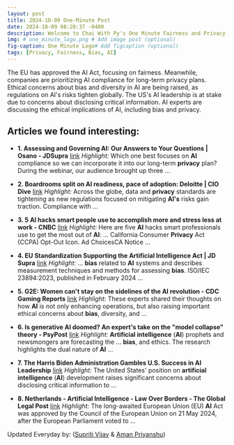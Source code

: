 ```yaml
---
layout: post
title: 2024-10-09 One-Minute Post
date: 2024-10-09 08:20:37 -0400
description: Welcome to Chai With Py's One Minute Fairness and Privacy, which aims to provide you the current happenings in the world of Fairness, Privacy, and AI.
img: # one_minute_logo.png # Add image post (optional)
fig-caption: One Minute Logo# Add figcaption (optional)
tags: [Privacy, Fairness, Bias, AI]
---
```


The EU has approved the AI Act, focusing on fairness. Meanwhile, companies are prioritizing AI compliance for long-term privacy plans. Ethical concerns about bias and diversity in AI are being raised, as regulations on AI's risks tighten globally. The US's AI leadership is at stake due to concerns about disclosing critical information. AI experts are discussing the ethical implications of AI, including bias and privacy.

## Articles we found interesting:

- **1. Assessing and Governing <b>AI</b>: Our Answers to Your Questions | Osano - JDSupra** [link](https://www.jdsupra.com/legalnews/assessing-and-governing-ai-our-answers-2317567/)
_Highlight:_ Which one best focuses on <b>AI</b> compliance so we can incorporate it into our long-term <b>privacy</b> plan? During the webinar, our audience brought up three&nbsp;...

- **2. Boardrooms split on <b>AI</b> readiness, pace of adoption: Deloitte | CIO Dive** [link](https://www.ciodive.com/news/generative-ai-board-level-concern-Deloitte/729021/)
_Highlight:_ Across the globe, data and <b>privacy</b> standards are tightening as new regulations focused on mitigating <b>AI&#39;s</b> risks gain traction. Compliance with&nbsp;...

- **3. 5 <b>AI</b> hacks smart people use to accomplish more and stress less at work - CNBC** [link](https://www.cnbc.com/2024/10/08/ai-hacks-smart-people-use-at-work-to-accomplish-more-and-stress-less.html)
_Highlight:_ Here are five <b>AI</b> hacks smart professionals use to get the most out of <b>AI</b>: ... California Consumer <b>Privacy</b> Act (CCPA) Opt-Out Icon. Ad ChoicesCA Notice&nbsp;...

- **4. EU Standardization Supporting the <b>Artificial Intelligence</b> Act | JD Supra** [link](https://www.jdsupra.com/legalnews/eu-standardization-supporting-the-4306294/)
_Highlight:_ ... <b>bias</b> related to <b>AI</b> systems and describes measurement techniques and methods for assessing <b>bias</b>. ISO/IEC 23894:2023, published in February 2024&nbsp;...

- **5. G2E: Women can&#39;t stay on the sidelines of the <b>AI</b> revolution - CDC Gaming Reports** [link](https://cdcgaming.com/g2e-women-cant-stay-on-the-sidelines-of-the-ai-revolution/)
_Highlight:_ These experts shared their thoughts on how <b>AI</b> is not only enhancing operations, but also raising important ethical concerns about <b>bias</b>, diversity, and&nbsp;...

- **6. Is generative <b>AI</b> doomed? An expert&#39;s take on the &quot;model collapse&quot; theory - PsyPost** [link](https://www.psypost.org/is-generative-ai-doomed-an-experts-take-on-the-model-collapse-theory/)
_Highlight:_ <b>Artificial intelligence</b> (<b>AI</b>) prophets and newsmongers are forecasting the ... <b>bias</b>, and ethics. The research highlights the dual nature of <b>AI</b>&nbsp;...

- **7. The Harris Biden Administration Gambles U.S. Success in <b>AI</b> Leadership** [link](https://www.atr.org/the-harris-biden-administration-gambles-u-s-success-in-ai-leadership/)
_Highlight:_ The United States&#39; position on <b>artificial intelligence</b> (<b>AI</b>) development raises significant concerns about disclosing critical information to&nbsp;...

- **8. Netherlands - <b>Artificial Intelligence</b> - Law Over Borders - The Global Legal Post** [link](https://www.globallegalpost.com/lawoverborders/artificial-intelligence-1549732605/netherlands-1270214013)
_Highlight:_ The long-awaited European Union (EU) <b>AI</b> Act was approved by the Council of the European Union on 21 May 2024, after the European Parliament voted to&nbsp;...


Updated Everyday by: (<a href="https://supritivijay.github.io/">Supriti Vijay</a> & <a href="https://amanpriyanshu.github.io/">Aman Priyanshu</a>)
